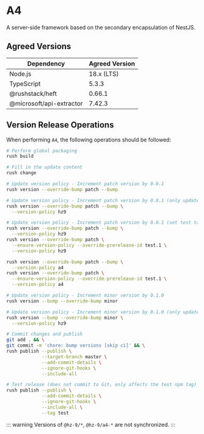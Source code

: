 # A4

A server-side framework based on the secondary encapsulation of NestJS.

## Agreed Versions

| Dependency               | Agreed Version |
| ------------------------ | -------------- |
| Node.js                  | 18.x (LTS)     |
| TypeScript               | 5.3.3          |
| @rushstack/heft          | 0.66.1         |
| @microsoft/api-extractor | 7.42.3         |

## Version Release Operations

When performing `A4`, the following operations should be followed:

```sh
# Perform global packaging
rush build

# Fill in the update content
rush change

# Update version policy - Increment patch version by 0.0.1
rush version --override-bump patch --bump 

# Update version policy - Increment patch version by 0.0.1 (only update hz9 version policy dependencies)
rush version --override-bump patch --bump \
  --version-policy hz9 

# Update version policy - Increment patch version by 0.0.1 (set test tag)
rush version --override-bump patch --bump \
  --version-policy hz9 
rush version --override-bump patch \
  --ensure-version-policy --override-prerelease-id test.1 \
  --version-policy hz9 

rush version --override-bump patch --bump \
  --version-policy a4 
rush version --override-bump patch \
  --ensure-version-policy --override-prerelease-id test.1 \
  --version-policy a4 

# Update version policy - Increment minor version by 0.1.0
rush version --bump --override-bump minor

# Update version policy - Increment minor version by 0.1.0 (only update hz9 version policy dependencies)
rush version --bump --override-bump minor \
  --version-policy hz9

# Commit changes and publish
git add . && \
git commit -m 'chore: bump versions [skip ci]' && \
rush publish --publish \
             --target-branch master \
             --add-commit-details \
             --ignore-git-hooks \
             --include-all

# Test release (does not commit to Git, only affects the test npm tag)
rush publish --publish \
             --add-commit-details \
             --ignore-git-hooks \
             --include-all \
             --tag test

```

::: warning
Versions of `@hz-9/*`, `@hz-9/a4-*` are not synchronized.
:::
